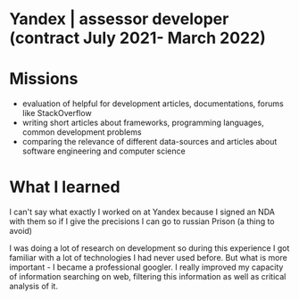 # Yandex | assessor developer (contract July 2021- March 2022)


# Missions
- evaluation of helpful for development articles, documentations, forums like StackOverflow
- writing short articles about frameworks, programming languages, common development problems
- comparing the relevance of different data-sources and articles about software engineering and computer science


# What I learned

I can't say what exactly I worked on at Yandex because I signed an NDA with them so if I give the precisions I can go
to russian Prison (a thing to avoid)

I was doing a lot of research on development so during this experience I got familiar with a
lot of technologies I had never used before. But what is more important - I became a professional googler. 
I really improved my capacity of information searching on web, filtering this information
as well as critical analysis of it.
